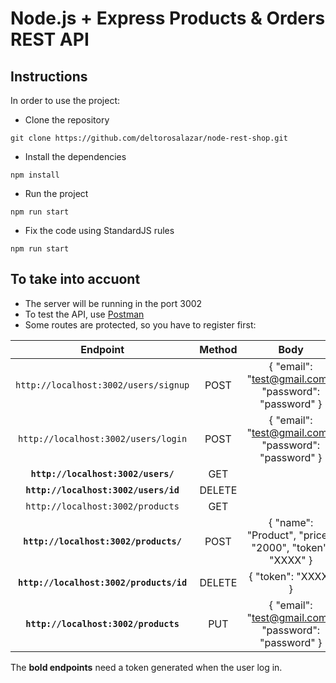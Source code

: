 # Node.js + Express Products & Orders REST API 

## Instructions
In order to use the project:
- Clone the repository
````
git clone https://github.com/deltorosalazar/node-rest-shop.git
````
- Install the dependencies
````
npm install
````
- Run the project
````
npm run start
````
- Fix the code using StandardJS rules
````
npm run start
````

## To take into accuont
- The server will be running in the port 3002
- To test the API, use [Postman](https://www.getpostman.com/apps)
- Some routes are protected, so you have to register first:

| Endpoint                                  | Method    | Body                                                     |
| :---------------------------------------: | :-------: | :------------------------------------------------------: |
| `http://localhost:3002/users/signup`      | POST      | { "email": "test@gmail.com", "password": "password" }    |
| `http://localhost:3002/users/login`       | POST      | { "email": "test@gmail.com", "password": "password" }    |
| __`http://localhost:3002/users/`__        | GET       |                                                          |
| __`http://localhost:3002/users/id`__      | DELETE    |                                                          |
| `http://localhost:3002/products`          | GET       |                                                          |
| __`http://localhost:3002/products/`__     | POST      | { "name": "Product", "price": "2000", "token": "XXXX" }  |
| __`http://localhost:3002/products/id`__   | DELETE    | { "token": "XXXX" }                                      |
| __`http://localhost:3002/products`__      | PUT       | { "email": "test@gmail.com", "password": "password" }    |

The __bold endpoints__ need a token generated when the user log in.

